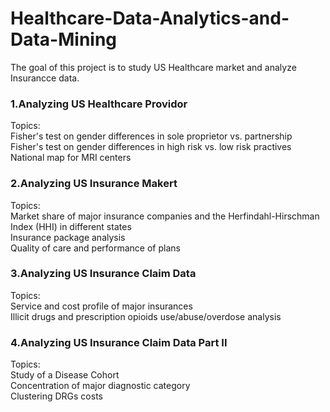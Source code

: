 # Healthcare-Data-Analytics-and-Data-Mining
The goal of this project is to study US Healthcare market and analyze Insurancce data.

### 1.Analyzing US Healthcare Providor 
  Topics: \
  Fisher's test on gender differences in sole proprietor vs. partnership \
  Fisher's test on gender differences in high risk vs. low risk practives \
  National map for MRI centers
  
### 2.Analyzing US Insurance Makert 
  Topics: \
  Market share of major insurance companies and the Herfindahl-Hirschman Index (HHI) in different states \
  Insurance package analysis \
  Quality of care and performance of plans
  
### 3.Analyzing US Insurance Claim Data 
  Topics: \
  Service and cost profile of major insurances \
  Illicit drugs and prescription opioids use/abuse/overdose analysis
  
### 4.Analyzing US Insurance Claim Data Part II 
  Topics: \
  Study of a Disease Cohort \
  Concentration of major diagnostic category \
  Clustering DRGs costs
